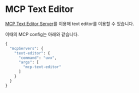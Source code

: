 # MCP Text Editor

[MCP Text Editor Server](https://github.com/tumf/mcp-text-editor)를 이용해 text editor를 이용할 수 있습니다.

이때의 MCP config는 아래와 같습니다.

```python
{
  "mcpServers": {
    "text-editor": {
      "command": "uvx",
      "args": [
        "mcp-text-editor"
      ]
    }
  }
}
```
